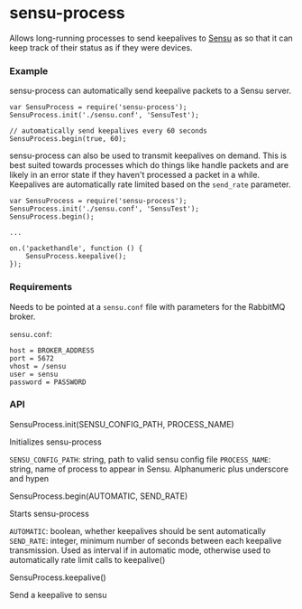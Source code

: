 sensu-process
=============

Allows long-running processes to send keepalives to
[Sensu](https://github.com/sensu/sensu) as so that it can keep track of their
status as if they were devices.

### Example
sensu-process can automatically send keepalive packets to a Sensu server.

```
var SensuProcess = require('sensu-process');
SensuProcess.init('./sensu.conf', 'SensuTest');

// automatically send keepalives every 60 seconds
SensuProcess.begin(true, 60);
```

sensu-process can also be used to transmit keepalives on demand. This is best
suited towards processes which do things like handle packets and are likely in
an error state if they haven't processed a packet in a while. Keepalives are
automatically rate limited based on the `send_rate` parameter.

```
var SensuProcess = require('sensu-process');
SensuProcess.init('./sensu.conf', 'SensuTest');
SensuProcess.begin();

...

on.('packethandle', function () {
    SensuProcess.keepalive();
});
```

### Requirements
Needs to be pointed at a `sensu.conf` file with parameters for the RabbitMQ broker.

`sensu.conf`:
```
host = BROKER_ADDRESS
port = 5672
vhost = /sensu
user = sensu
password = PASSWORD
```

### API

SensuProcess.init(SENSU_CONFIG_PATH, PROCESS_NAME)

Initializes sensu-process

`SENSU_CONFIG_PATH`: string, path to valid sensu config file
`PROCESS_NAME`: string, name of process to appear in Sensu. Alphanumeric plus underscore and hypen


SensuProcess.begin(AUTOMATIC, SEND_RATE)

Starts sensu-process

`AUTOMATIC`: boolean, whether keepalives should be sent automatically
`SEND_RATE`: integer, minimum number of seconds between each keepalive transmission. Used as interval if in automatic mode, otherwise used to automatically rate limit calls to keepalive()


SensuProcess.keepalive()

Send a keepalive to sensu

